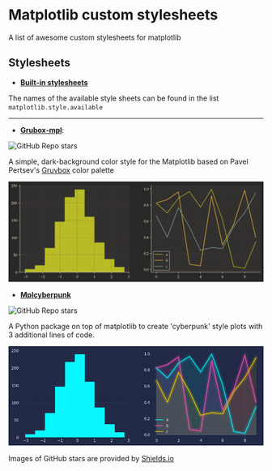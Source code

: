 # Matplotlib custom stylesheets

A list of awesome custom stylesheets for matplotlib

## Stylesheets

- [**Built-in stylesheets**](https://matplotlib.org/stable/gallery/style_sheets/style_sheets_reference.html)

The names of the available style sheets can be found in the list `matplotlib.style.available`

---

- [**Grubox-mpl**](https://github.com/thriveth/gruvbox-mpl/tree/master):

![GitHub Repo stars](https://img.shields.io/github/stars/thriveth/gruvbox-mpl?style=for-the-badge&logo=github)

A simple, dark-background color style for the Matplotlib based on Pavel Pertsev's [Gruvbox](https://github.com/morhetz/gruvbox) color palette

![Gruvbox-mpl](examples/gruvbox.png)

- [**Mplcyberpunk**](https://github.com/dhaitz/mplcyberpunk/)

![GitHub Repo stars](https://img.shields.io/github/stars/dhaitz/mplcyberpunk?style=for-the-badge&logo=github)

A Python package on top of matplotlib to create 'cyberpunk' style plots with 3 additional lines of code.

![mplcyberpunk](examples/cyberpunk.png)

Images of GitHub stars are provided by [Shields.io](https://shields.io/badges)
